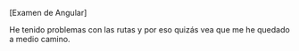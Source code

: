 [Examen de Angular]

He tenido problemas con las rutas y por eso quizás vea que me he quedado a medio camino.
